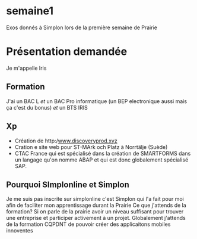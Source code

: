 # semaine1
Exos donnés à Simplon lors de la première semaine de Prairie

# Présentation demandée
Je m'appelle Iris
## Formation
J'ai un BAC L *et* un BAC Pro informatique (un BEP electronique aussi mais ça c'est du bonus) *et* un BTS IRIS

## Xp
* Création de http:/www.discoveryprod.xyz
* Cration e site web pour ST-MArk och Platz à Norrtälje (Suède)
* CTAC France qui est spécialisé dans la création de SMARTFORMS dans un langage qu'on nomme ABAP et qui est donc globalement spécialisé SAP.

## Pourquoi SImplonline et Simplon
Je me suis pas inscrite sur simplonline c'est Simplon qui l'a fait pour moi afin de faciliter mon apprentissage durant la Prairie
Ce que j'attends de la formation? Si on parle de la prairie avoir un niveau suffisant pour trouver une entreprise et participer activement à un projet. Globalement j'attends de la formation CQPDNT de pouvoir créer des applicaitons mobiles innoventes

